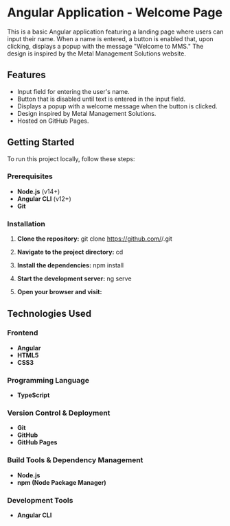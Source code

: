 # Angular Application - Welcome Page

This is a basic Angular application featuring a landing page where users can input their name. When a name is entered, a button is enabled that, upon clicking, displays a popup with the message "Welcome to MMS." The design is inspired by the Metal Management Solutions website.

## Features
- Input field for entering the user's name.
- Button that is disabled until text is entered in the input field.
- Displays a popup with a welcome message when the button is clicked.
- Design inspired by Metal Management Solutions.
- Hosted on GitHub Pages.

## Getting Started
To run this project locally, follow these steps:

### Prerequisites
- **Node.js** (v14+)
- **Angular CLI** (v12+)
- **Git**

### Installation

1. **Clone the repository:**
   git clone https://github.com/<your-username>/<repository-name>.git

2. **Navigate to the project directory:**
   cd <repository-name>

3. **Install the dependencies:**
   npm install

4. **Start the development server:**
  ng serve

5. **Open your browser and visit:**
   
## Technologies Used

### Frontend
- **Angular**
- **HTML5**
- **CSS3**

### Programming Language
- **TypeScript**

### Version Control & Deployment
- **Git**
- **GitHub**
- **GitHub Pages**

### Build Tools & Dependency Management
- **Node.js**
- **npm (Node Package Manager)**

### Development Tools
- **Angular CLI**

